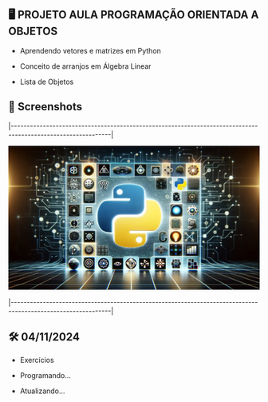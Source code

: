 ## 🖥️ PROJETO AULA PROGRAMAÇÃO ORIENTADA A OBJETOS

- Aprendendo vetores e matrizes em Python

- Conceito de arranjos em Álgebra Linear

- Lista de Objetos

## 📸 Screenshots 

|-------------------------------------------------------------------------------------------------------------|

![Imagem Python](images/python.webp)

|-------------------------------------------------------------------------------------------------------------|

## 🛠️ 04/11/2024

- Exercícios

- Programando...

- Atualizando...

